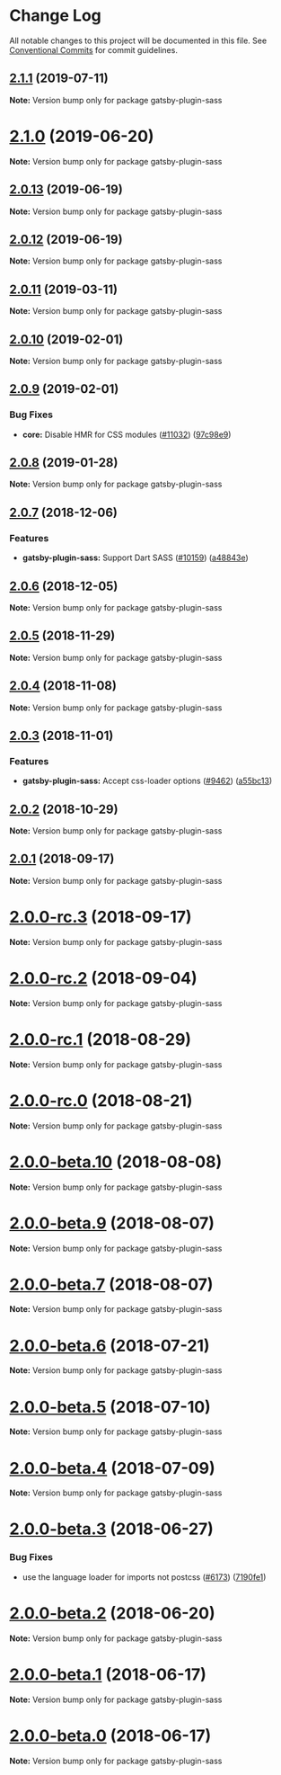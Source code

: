 # Change Log

All notable changes to this project will be documented in this file.
See [Conventional Commits](https://conventionalcommits.org) for commit guidelines.

## [2.1.1](https://github.com/gatsbyjs/gatsby/compare/gatsby-plugin-sass@2.1.0...gatsby-plugin-sass@2.1.1) (2019-07-11)

**Note:** Version bump only for package gatsby-plugin-sass

# [2.1.0](https://github.com/gatsbyjs/gatsby/tree/master/packages/gatsby-plugin-sass/compare/gatsby-plugin-sass@2.0.13...gatsby-plugin-sass@2.1.0) (2019-06-20)

**Note:** Version bump only for package gatsby-plugin-sass

## [2.0.13](https://github.com/gatsbyjs/gatsby/tree/master/packages/gatsby-plugin-sass/compare/gatsby-plugin-sass@2.0.11...gatsby-plugin-sass@2.0.13) (2019-06-19)

**Note:** Version bump only for package gatsby-plugin-sass

## [2.0.12](https://github.com/gatsbyjs/gatsby/tree/master/packages/gatsby-plugin-sass/compare/gatsby-plugin-sass@2.0.11...gatsby-plugin-sass@2.0.12) (2019-06-19)

**Note:** Version bump only for package gatsby-plugin-sass

## [2.0.11](https://github.com/gatsbyjs/gatsby/tree/master/packages/gatsby-plugin-sass/compare/gatsby-plugin-sass@2.0.10...gatsby-plugin-sass@2.0.11) (2019-03-11)

**Note:** Version bump only for package gatsby-plugin-sass

## [2.0.10](https://github.com/gatsbyjs/gatsby/tree/master/packages/gatsby-plugin-sass/compare/gatsby-plugin-sass@2.0.9...gatsby-plugin-sass@2.0.10) (2019-02-01)

**Note:** Version bump only for package gatsby-plugin-sass

## [2.0.9](https://github.com/gatsbyjs/gatsby/tree/master/packages/gatsby-plugin-sass/compare/gatsby-plugin-sass@2.0.8...gatsby-plugin-sass@2.0.9) (2019-02-01)

### Bug Fixes

- **core:** Disable HMR for CSS modules ([#11032](https://github.com/gatsbyjs/gatsby/tree/master/packages/gatsby-plugin-sass/issues/11032)) ([97c98e9](https://github.com/gatsbyjs/gatsby/tree/master/packages/gatsby-plugin-sass/commit/97c98e9))

## [2.0.8](https://github.com/gatsbyjs/gatsby/tree/master/packages/gatsby-plugin-sass/compare/gatsby-plugin-sass@2.0.7...gatsby-plugin-sass@2.0.8) (2019-01-28)

**Note:** Version bump only for package gatsby-plugin-sass

<a name="2.0.7"></a>

## [2.0.7](https://github.com/gatsbyjs/gatsby/tree/master/packages/gatsby-plugin-sass/compare/gatsby-plugin-sass@2.0.6...gatsby-plugin-sass@2.0.7) (2018-12-06)

### Features

- **gatsby-plugin-sass:** Support Dart SASS ([#10159](https://github.com/gatsbyjs/gatsby/tree/master/packages/gatsby-plugin-sass/issues/10159)) ([a48843e](https://github.com/gatsbyjs/gatsby/tree/master/packages/gatsby-plugin-sass/commit/a48843e))

<a name="2.0.6"></a>

## [2.0.6](https://github.com/gatsbyjs/gatsby/tree/master/packages/gatsby-plugin-sass/compare/gatsby-plugin-sass@2.0.5...gatsby-plugin-sass@2.0.6) (2018-12-05)

**Note:** Version bump only for package gatsby-plugin-sass

<a name="2.0.5"></a>

## [2.0.5](https://github.com/gatsbyjs/gatsby/tree/master/packages/gatsby-plugin-sass/compare/gatsby-plugin-sass@2.0.4...gatsby-plugin-sass@2.0.5) (2018-11-29)

**Note:** Version bump only for package gatsby-plugin-sass

<a name="2.0.4"></a>

## [2.0.4](https://github.com/gatsbyjs/gatsby/tree/master/packages/gatsby-plugin-sass/compare/gatsby-plugin-sass@2.0.3...gatsby-plugin-sass@2.0.4) (2018-11-08)

**Note:** Version bump only for package gatsby-plugin-sass

<a name="2.0.3"></a>

## [2.0.3](https://github.com/gatsbyjs/gatsby/tree/master/packages/gatsby-plugin-sass/compare/gatsby-plugin-sass@2.0.2...gatsby-plugin-sass@2.0.3) (2018-11-01)

### Features

- **gatsby-plugin-sass:** Accept css-loader options ([#9462](https://github.com/gatsbyjs/gatsby/tree/master/packages/gatsby-plugin-sass/issues/9462)) ([a55bc13](https://github.com/gatsbyjs/gatsby/tree/master/packages/gatsby-plugin-sass/commit/a55bc13))

<a name="2.0.2"></a>

## [2.0.2](https://github.com/gatsbyjs/gatsby/tree/master/packages/gatsby-plugin-sass/compare/gatsby-plugin-sass@2.0.1...gatsby-plugin-sass@2.0.2) (2018-10-29)

**Note:** Version bump only for package gatsby-plugin-sass

<a name="2.0.1"></a>

## [2.0.1](https://github.com/gatsbyjs/gatsby/tree/master/packages/gatsby-plugin-sass/compare/gatsby-plugin-sass@2.0.0-rc.3...gatsby-plugin-sass@2.0.1) (2018-09-17)

**Note:** Version bump only for package gatsby-plugin-sass

<a name="2.0.0-rc.3"></a>

# [2.0.0-rc.3](https://github.com/gatsbyjs/gatsby/tree/master/packages/gatsby-plugin-sass/compare/gatsby-plugin-sass@2.0.0-rc.2...gatsby-plugin-sass@2.0.0-rc.3) (2018-09-17)

**Note:** Version bump only for package gatsby-plugin-sass

<a name="2.0.0-rc.2"></a>

# [2.0.0-rc.2](https://github.com/gatsbyjs/gatsby/tree/master/packages/gatsby-plugin-sass/compare/gatsby-plugin-sass@2.0.0-rc.1...gatsby-plugin-sass@2.0.0-rc.2) (2018-09-04)

**Note:** Version bump only for package gatsby-plugin-sass

<a name="2.0.0-rc.1"></a>

# [2.0.0-rc.1](https://github.com/gatsbyjs/gatsby/tree/master/packages/gatsby-plugin-sass/compare/gatsby-plugin-sass@2.0.0-rc.0...gatsby-plugin-sass@2.0.0-rc.1) (2018-08-29)

**Note:** Version bump only for package gatsby-plugin-sass

<a name="2.0.0-rc.0"></a>

# [2.0.0-rc.0](https://github.com/gatsbyjs/gatsby/tree/master/packages/gatsby-plugin-sass/compare/gatsby-plugin-sass@2.0.0-beta.10...gatsby-plugin-sass@2.0.0-rc.0) (2018-08-21)

**Note:** Version bump only for package gatsby-plugin-sass

<a name="2.0.0-beta.10"></a>

# [2.0.0-beta.10](https://github.com/gatsbyjs/gatsby/tree/master/packages/gatsby-plugin-sass/compare/gatsby-plugin-sass@2.0.0-beta.9...gatsby-plugin-sass@2.0.0-beta.10) (2018-08-08)

**Note:** Version bump only for package gatsby-plugin-sass

<a name="2.0.0-beta.9"></a>

# [2.0.0-beta.9](https://github.com/gatsbyjs/gatsby/tree/master/packages/gatsby-plugin-sass/compare/gatsby-plugin-sass@2.0.0-beta.7...gatsby-plugin-sass@2.0.0-beta.9) (2018-08-07)

**Note:** Version bump only for package gatsby-plugin-sass

<a name="2.0.0-beta.7"></a>

# [2.0.0-beta.7](https://github.com/gatsbyjs/gatsby/tree/master/packages/gatsby-plugin-sass/compare/gatsby-plugin-sass@2.0.0-beta.6...gatsby-plugin-sass@2.0.0-beta.7) (2018-08-07)

**Note:** Version bump only for package gatsby-plugin-sass

<a name="2.0.0-beta.6"></a>

# [2.0.0-beta.6](https://github.com/gatsbyjs/gatsby/tree/master/packages/gatsby-plugin-sass/compare/gatsby-plugin-sass@2.0.0-beta.5...gatsby-plugin-sass@2.0.0-beta.6) (2018-07-21)

**Note:** Version bump only for package gatsby-plugin-sass

<a name="2.0.0-beta.5"></a>

# [2.0.0-beta.5](https://github.com/gatsbyjs/gatsby/tree/master/packages/gatsby-plugin-sass/compare/gatsby-plugin-sass@2.0.0-beta.4...gatsby-plugin-sass@2.0.0-beta.5) (2018-07-10)

**Note:** Version bump only for package gatsby-plugin-sass

<a name="2.0.0-beta.4"></a>

# [2.0.0-beta.4](https://github.com/gatsbyjs/gatsby/tree/master/packages/gatsby-plugin-sass/compare/gatsby-plugin-sass@2.0.0-beta.3...gatsby-plugin-sass@2.0.0-beta.4) (2018-07-09)

**Note:** Version bump only for package gatsby-plugin-sass

<a name="2.0.0-beta.3"></a>

# [2.0.0-beta.3](https://github.com/gatsbyjs/gatsby/tree/master/packages/gatsby-plugin-sass/compare/gatsby-plugin-sass@2.0.0-beta.2...gatsby-plugin-sass@2.0.0-beta.3) (2018-06-27)

### Bug Fixes

- use the language loader for imports not postcss ([#6173](https://github.com/gatsbyjs/gatsby/tree/master/packages/gatsby-plugin-sass/issues/6173)) ([7190fe1](https://github.com/gatsbyjs/gatsby/tree/master/packages/gatsby-plugin-sass/commit/7190fe1))

<a name="2.0.0-beta.2"></a>

# [2.0.0-beta.2](https://github.com/gatsbyjs/gatsby/tree/master/packages/gatsby-plugin-sass/compare/gatsby-plugin-sass@2.0.0-beta.1...gatsby-plugin-sass@2.0.0-beta.2) (2018-06-20)

**Note:** Version bump only for package gatsby-plugin-sass

<a name="2.0.0-beta.1"></a>

# [2.0.0-beta.1](https://github.com/gatsbyjs/gatsby/tree/master/packages/gatsby-plugin-sass/compare/gatsby-plugin-sass@2.0.0-beta.0...gatsby-plugin-sass@2.0.0-beta.1) (2018-06-17)

**Note:** Version bump only for package gatsby-plugin-sass

<a name="2.0.0-beta.0"></a>

# [2.0.0-beta.0](https://github.com/gatsbyjs/gatsby/tree/master/packages/gatsby-plugin-sass/compare/gatsby-plugin-sass@1.0.26...gatsby-plugin-sass@2.0.0-beta.0) (2018-06-17)

**Note:** Version bump only for package gatsby-plugin-sass
